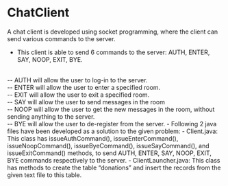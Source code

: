 # ChatClient

A chat client is developed using socket programming, where the client can send various commands to the server.
- This client is able to send 6 commands to the server: AUTH, ENTER, SAY, NOOP, EXIT, BYE.
<br/>
-- AUTH will allow the user to log-in to the server.
<br/>
-- ENTER will allow the user to enter a specified room.
<br/>
-- EXIT will allow the user to exit a specified room.
<br/>
-- SAY will allow the user to send messages in the room
<br/>
-- NOOP will allow the user to get the new messages in the room, without sending anything to the server.
<br/>
-- BYE will allow the user to de-register from the server.
- Following 2 java files have been developed as a solution to the given problem:
- Client.java: This class has issueAuthCommand(), issueEnterCommand(), issueNoopCommand(), issueByeCommand(), issueSayCommand(), and issueExitCommand() methods, to send AUTH, ENTER, SAY, NOOP, EXIT, BYE commands respectively to the server.
- ClientLauncher.java: This class has methods to create the table “donations” and insert the records from the given text file to this table.
